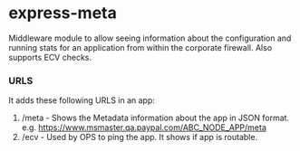 express-meta
============

Middleware module to allow seeing information about the configuration and running stats for an application from
within the corporate firewall. Also supports ECV checks.


### URLS

It adds these following URLS in an app:

1. /meta - Shows the Metadata information about the app in JSON format. e.g. https://www.msmaster.qa.paypal.com/ABC_NODE_APP/meta
2. /ecv - Used by OPS to ping the app. It shows if app is routable.
